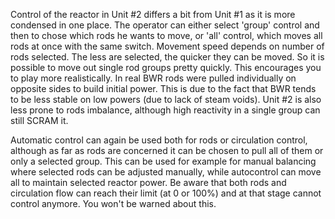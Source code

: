 Control of the reactor in Unit #2 differs a bit from Unit #1 as it is more condensed in one place. The operator can either select 'group' control and then to chose which rods he wants to move, or 'all' control, which moves all rods at once with the same switch. Movement speed depends on number of rods selected. The less are selected, the quicker they can be moved. So it is possible to move out single rod groups pretty quickly. This encourages you to play more realistically. In real BWR rods were pulled individually on opposite sides to build initial power. This is due to the fact that BWR tends to be less stable on low powers (due to lack of steam voids). Unit #2 is also less prone to rods imbalance, although high reactivity in a single group can still SCRAM it.

Automatic control can again be used both for rods or circulation control, although as far as rods are concerned it can be chosen to pull all of them or only a selected group. This can be used for example for manual balancing where selected rods can be adjusted manually, while autocontrol can move all to maintain selected reactor power. Be aware that both rods and circulation flow can reach their limit (at 0 or 100%) and at that stage cannot control anymore. You won't be warned about this.